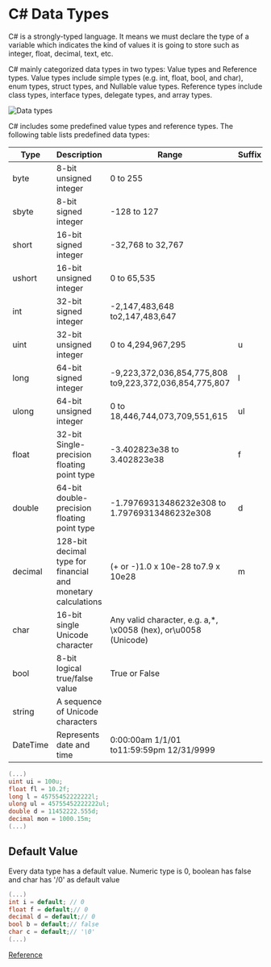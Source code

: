 # C# Data Types

C# is a strongly-typed language. It means we must declare the type of a variable which indicates the kind of values it is going to store such as integer, float, decimal, text, etc.

C# mainly categorized data types in two types: Value types and Reference types. Value types include simple types (e.g. int, float, bool, and char), enum types, struct types, and Nullable value types. Reference types include class types, interface types, delegate types, and array types.

![Data types](https://www.tutorialsteacher.com/Content/images/csharp/datatypes.png)

C# includes some predefined value types and reference types. The following table lists predefined data types:

| Type     | Description                                                  | Range                                                           | Suffix |
|----------|--------------------------------------------------------------|-----------------------------------------------------------------|--------|
| byte     | 8-bit unsigned integer                                       | 0 to 255                                                        |        |
| sbyte    | 8-bit signed integer                                         | -128 to 127                                                     |        |
| short    | 16-bit signed integer                                        | -32,768 to 32,767                                               |        |
| ushort   | 16-bit unsigned integer                                      | 0 to 65,535                                                     |        |
| int      | 32-bit signed integer                                        | -2,147,483,648 to2,147,483,647                                  |        |
| uint     | 32-bit unsigned integer                                      | 0 to 4,294,967,295                                              | u      |
| long     | 64-bit signed integer                                        | -9,223,372,036,854,775,808 to9,223,372,036,854,775,807          | l      |
| ulong    | 64-bit unsigned integer                                      | 0 to 18,446,744,073,709,551,615                                 | ul     |
| float    | 32-bit Single-precision floating point type                  | -3.402823e38 to 3.402823e38                                     | f      |
| double   | 64-bit double-precision floating point type                  | -1.79769313486232e308 to 1.79769313486232e308                   | d      |
| decimal  | 128-bit decimal type for financial and monetary calculations | (+ or -)1.0 x 10e-28 to7.9 x 10e28                              | m      |
| char     | 16-bit single Unicode character                              | Any valid character, e.g. a,*, \x0058 (hex), or\u0058 (Unicode) |        |
| bool     | 8-bit logical true/false value                               | True or False                                                   |        |
| string   | A sequence of Unicode characters                             |                                                                 |        |
| DateTime | Represents date and time                                     | 0:00:00am 1/1/01 to11:59:59pm 12/31/9999                        |        |

```csharp
(...)
uint ui = 100u;
float fl = 10.2f;
long l = 45755452222222l;
ulong ul = 45755452222222ul;
double d = 11452222.555d;
decimal mon = 1000.15m;
(...)
```

## Default Value

Every data type has a default value. Numeric type is 0, boolean has false and char has '/0' as default value
```csharp
(...)
int i = default; // 0
float f = default;// 0
decimal d = default;// 0
bool b = default;// false
char c = default;// '\0'
(...)
```

[Reference](https://www.tutorialsteacher.com/csharp/csharp-data-types)